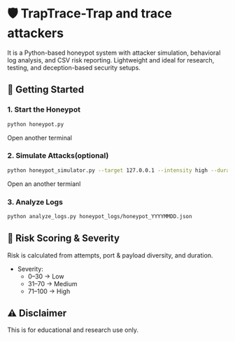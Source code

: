 # 🛡️ TrapTrace-Trap and trace attackers
It is a Python-based honeypot system with attacker simulation, behavioral log analysis, and CSV risk reporting. Lightweight and ideal for research, testing, and deception-based security setups.

## 🚀 Getting Started
### 1. Start the Honeypot
```bash
python honeypot.py
```
Open another terminal
### 2. Simulate Attacks(optional)
```bash
python honeypot_simulator.py --target 127.0.0.1 --intensity high --duration 60
```
Open an another termianl
### 3. Analyze Logs
```bash
python analyze_logs.py honeypot_logs/honeypot_YYYYMMDD.json
```
## 🧠 Risk Scoring & Severity
 Risk is calculated from attempts, port & payload diversity, and duration.
- Severity:
  - 0–30 → Low
  - 31–70 → Medium
  - 71–100 → High
## ⚠️ Disclaimer
   This is for educational and research use only.

